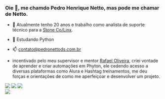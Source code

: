### Oie 👋, me chamdo Pedro Henrique Netto, mas pode me chamar de Netto.

- 🔭 Atualmente tenho 20 anos e trabalho como analista de suporte técnico para a [Stone Co/Linx](https://www.linkedin.com/in/pedronettods/).
- 🌱 Estudando Python
- 📫 contato@pedronettods.com.br

- incentivado pelo meu supervisor e mentor [Rafael Oliveira](https://www.linkedin.com/in/rafael19/), criei vontade de aprender e criar automações em Phyton, ele cedendo acesso a diversas plataformas como Alura e Hashtag treinamentos, me deu forças e orientações de como me aperfeiçoar e desenvolver um projeto.

<div>
<img src="https://img.shields.io/badge/Visual_Studio-5C2D91?style=for-the-badge&logo=visual%20studio&logoColor=white">
<img src="https://img.shields.io/badge/Python-14354C?style=for-the-badge&logo=python&logoColor=white">
<img src="https://img.shields.io/badge/HTML5-E34F26?style=for-the-badge&logo=html5&logoColor=white">

</div>
<img src="https://github-readme-stats.vercel.app/api/top-langs/?username=PedroNettoDs&theme=blue-green">
